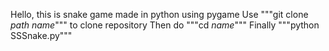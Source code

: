 Hello, this is snake game made in python using pygame
Use """git clone *path* *name*""" to clone repository
Then do """cd *name*"""
Finally """python SSSnake.py"""